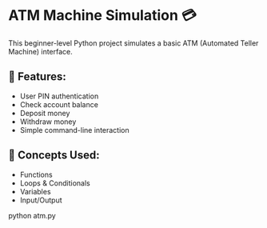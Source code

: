 # ATM Machine Simulation 💳

This beginner-level Python project simulates a basic ATM (Automated Teller Machine) interface.

## 🔧 Features:
- User PIN authentication
- Check account balance
- Deposit money
- Withdraw money
- Simple command-line interaction

## 🧠 Concepts Used:
- Functions
- Loops & Conditionals
- Variables
- Input/Output


python atm.py
